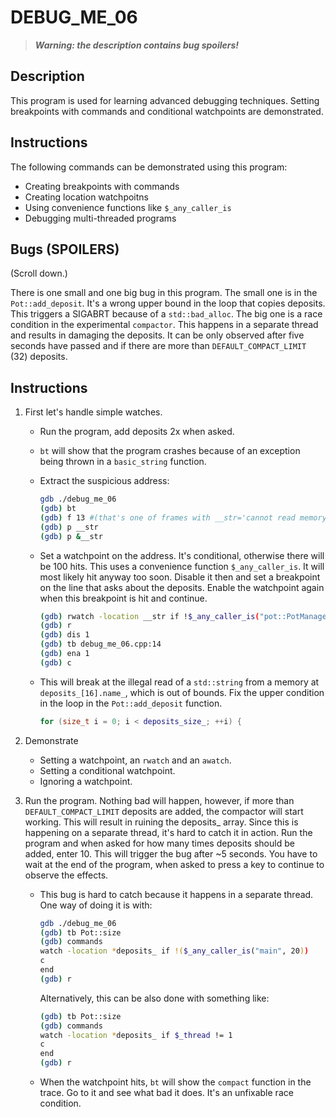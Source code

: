 # DEBUG_ME_06

> ***Warning: the description contains bug spoilers!***

## Description

This program is used for learning advanced debugging techniques. Setting breakpoints with commands and conditional watchpoints are demonstrated. 

## Instructions

The following commands can be demonstrated using this program:

* Creating breakpoints with commands
* Creating location watchpoitns
* Using convenience functions like `$_any_caller_is`
* Debugging multi-threaded programs

## Bugs (SPOILERS)

(Scroll down.)


































There is one small and one big bug in this program. The small one is in the `Pot::add_deposit`. It's a wrong upper bound in the loop that copies deposits. This triggers a SIGABRT because of a `std::bad_alloc`. The big one is a race condition in the experimental `compactor`. This happens in a separate thread and results in damaging the deposits. It can be only observed after five seconds have passed and if there are more than `DEFAULT_COMPACT_LIMIT` (32) deposits.

## Instructions

1. First let's handle simple watches. 
   
    * Run the program, add deposits 2x when asked. 
    * `bt` will show that the program crashes because of an exception being thrown in a `basic_string` function.
    * Extract the suspicious address:
    
        ```bash
        gdb ./debug_me_06
        (gdb) bt
        (gdb) f 13 #(that's one of frames with __str='cannot read memory at...')
        (gdb) p __str
        (gdb) p &__str
        ```
    
    * Set a watchpoint on the address. It's conditional, otherwise there will be 100 hits. This uses a convenience function `$_any_caller_is`. It will most likely hit anyway too soon. Disable it then and set a breakpoint on the line that asks about the deposits. Enable the watchpoint again when this breakpoint is hit and continue.
    
        ```bash
        (gdb) rwatch -location __str if !$_any_caller_is("pot::PotManager::reset")
        (gdb) r
        (gdb) dis 1
        (gdb) tb debug_me_06.cpp:14
        (gdb) ena 1
        (gdb) c
        ```
    
    * This will break at the illegal read of a `std::string` from a memory at `deposits_[16].name_`, which is out of bounds. Fix the upper condition in the loop in the `Pot::add_deposit` function.
    
        ```cpp
        for (size_t i = 0; i < deposits_size_; ++i) {
        ```

2. Demonstrate

    * Setting a watchpoint, an `rwatch` and an `awatch`.
    * Setting a conditional watchpoint.
    * Ignoring a watchpoint.

3. Run the program. Nothing bad will happen, however, if more than `DEFAULT_COMPACT_LIMIT` deposits are added, the compactor will start working. This will result in ruining the deposits_ array. Since this is happening on a separate thread, it's hard to catch it in action. Run the program and when asked for how many times deposits should be added, enter 10. This will trigger the bug after ~5 seconds. You have to wait at the end of the program, when asked to press a key to continue to observe the effects. 
   
   * This bug is hard to catch because it happens in a separate thread. One way of doing it is with:

        ```bash
        gdb ./debug_me_06
        (gdb) tb Pot::size
        (gdb) commands
        watch -location *deposits_ if !($_any_caller_is("main", 20))
        c
        end
        (gdb) r
        ```

        Alternatively, this can be also done with something like:

        ```bash 
        (gdb) tb Pot::size
        (gdb) commands
        watch -location *deposits_ if $_thread != 1
        c
        end
        (gdb) r
        ```

    * When the watchpoint hits, `bt` will show the `compact` function in the trace. Go to it and see what bad it does. It's an unfixable race condition.